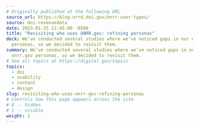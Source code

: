 ```yaml
---
# Originally published at the following URL
source_url: https://blog-nrrd.doi.gov/onrr-user-types/
source: doi-revenuedata
date: 2023-01-25 11:45:00 -0500
title: "Revisiting who uses ONRR.gov: refining personas"
deck: We’ve conducted several studies where we’ve noticed gaps in our onrr.gov
  personas, so we decided to revisit them.
summary: We’ve conducted several studies where we’ve noticed gaps in our
  onrr.gov personas, so we decided to revisit them.
# See all topics at https://digital.gov/topics
topics:
  - doi
  - usability
  - content
  - design
slug: revisiting-who-uses-onrr-gov-refining-personas
# Controls how this page appears across the site
# 0 -- hidden
# 1 -- visible
weight: 1
---
```

